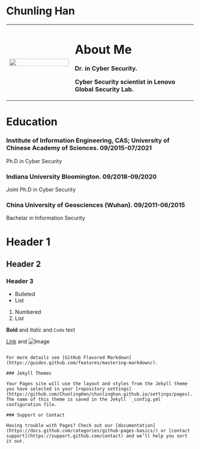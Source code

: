 # Chunling Han

<table border="0">
  <tr>
    <td width="35%">
      <img src="/Professional.jpg" width="100%"> 
    </td>
    <td width="85%">
      <h1>About Me</h1>
      <p><b>Dr. in Cyber Security.</b></p>
      <p><b>Cyber Security scientist in Lenovo Global Security Lab.</b></p>
    </td>
    
  </tr>
</table>



# Education
### Institute of Information Engineering, CAS; University of Chinese Academy of Sciences. 09/2015-07/2021
Ph.D in Cyber Security

### Indiana University Bloomington. 09/2018-09/2020
Joint Ph.D in Cyber Security

### China University of Geosciences (Wuhan). 09/2011-06/2015
Bachelar in Information Security

# Header 1
## Header 2
### Header 3

- Bulleted
- List

1. Numbered
2. List

**Bold** and _Italic_ and `Code` text

[Link](url) and ![Image](src)
```

For more details see [GitHub Flavored Markdown](https://guides.github.com/features/mastering-markdown/).

### Jekyll Themes

Your Pages site will use the layout and styles from the Jekyll theme you have selected in your [repository settings](https://github.com/ChunlingHan/chunlinghan.github.io/settings/pages). The name of this theme is saved in the Jekyll `_config.yml` configuration file.

### Support or Contact

Having trouble with Pages? Check out our [documentation](https://docs.github.com/categories/github-pages-basics/) or [contact support](https://support.github.com/contact) and we’ll help you sort it out.
